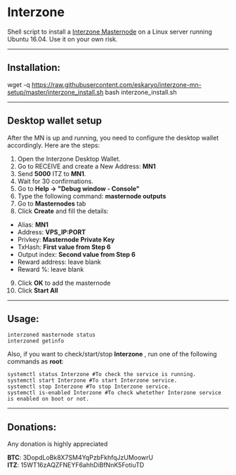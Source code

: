 # Interzone
Shell script to install a [Interzone Masternode](http://interzone.space) on a Linux server running Ubuntu 16.04. Use it on your own risk.  

***
## Installation:  

wget -q https://raw.githubusercontent.com/eskaryo/interzone-mn-setup/master/interzone_install.sh
bash interzone_install.sh
***

## Desktop wallet setup  

After the MN is up and running, you need to configure the desktop wallet accordingly. Here are the steps:  
1. Open the Interzone Desktop Wallet.  
2. Go to RECEIVE and create a New Address: **MN1**  
3. Send **5000** ITZ to **MN1**.  
4. Wait for 30 confirmations.  
5. Go to **Help -> "Debug window - Console"**  
6. Type the following command: **masternode outputs**  
7. Go to **Masternodes** tab  
8. Click **Create** and fill the details:  
* Alias: **MN1**  
* Address: **VPS_IP:PORT**  
* Privkey: **Masternode Private Key**  
* TxHash: **First value from Step 6**  
* Output index:  **Second value from Step 6**  
* Reward address: leave blank  
* Reward %: leave blank  
9. Click **OK** to add the masternode  
10. Click **Start All**  

***

## Usage:  

```
interzoned masternode status
interzoned getinfo
```  

Also, if you want to check/start/stop **Interzone** , run one of the following commands as **root**:

``` 
systemctl status Interzone #To check the service is running.  
systemctl start Interzone #To start Interzone service.  
systemctl stop Interzone #To stop Interzone service.  
systemctl is-enabled Interzone #To check whetether Interzone service is enabled on boot or not.  
```  
***

## Donations:
  
Any donation is highly appreciated  

**BTC**: 3DopdLoBk8X7SM4YqPzbFkhfqJzUMoowrU  
**ITZ**: 15WT16zAQZFNEYF6ahhDiBfNnK5FotiuTD
